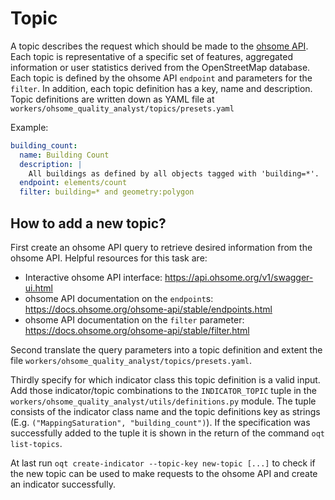 # Topic

A topic describes the request which should be made to the 
[ohsome API](https://api.ohsome.org). Each topic is representative of a 
specific set of features, aggregated information or user statistics derived from the 
OpenStreetMap database. Each topic is defined by the ohsome API `endpoint` and 
parameters for the `filter`. In addition, each topic definition has a key, name and 
description. Topic definitions are written down as YAML file at 
`workers/ohsome_quality_analyst/topics/presets.yaml`

Example:

```yaml
building_count:
  name: Building Count
  description: |
    All buildings as defined by all objects tagged with 'building=*'.
  endpoint: elements/count
  filter: building=* and geometry:polygon
```


## How to add a new topic?

First create an ohsome API query to retrieve desired information from the ohsome API. 
Helpful resources for this task are:
- Interactive ohsome API interface: https://api.ohsome.org/v1/swagger-ui.html
- ohsome API documentation on the `endpoint`s: 
  https://docs.ohsome.org/ohsome-api/stable/endpoints.html
- ohsome API documentation on the `filter` parameter: 
  https://docs.ohsome.org/ohsome-api/stable/filter.html

Second translate the query parameters into a topic definition and extent the file 
`workers/ohsome_quality_analyst/topics/presets.yaml`.

Thirdly specify for which indicator class this topic definition is a valid input. Add 
those indicator/topic combinations to the `INDICATOR_TOPIC` tuple in the 
`workers/ohsome_quality_analyst/utils/definitions.py` module. The tuple consists of the 
indicator class name and the topic definitions key as strings (E.g. 
`("MappingSaturation", "building_count")`). If the specification was 
successfully added to the tuple it is shown in the return of the command 
`oqt list-topics`.

At last run `oqt create-indicator --topic-key new-topic [...]` to check if the new topic can be used to make requests to the ohsome API and create an indicator successfully.
